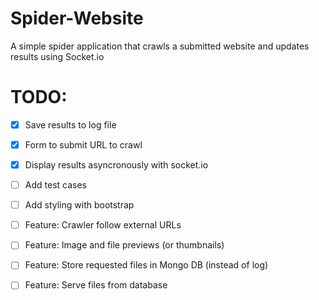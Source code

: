 Spider-Website
============

A simple spider application that crawls a submitted website and updates results using Socket.io

# TODO:

- [x] Save results to log file
- [x] Form to submit URL to crawl
- [x] Display results asyncronously with socket.io
- [ ] Add test cases
- [ ] Add styling with bootstrap
- [ ] Feature: Crawler follow external URLs
- [ ] Feature: Image and file previews (or thumbnails)
- [ ] Feature: Store requested files in Mongo DB (instead of log)
- [ ] Feature: Serve files from database
    
